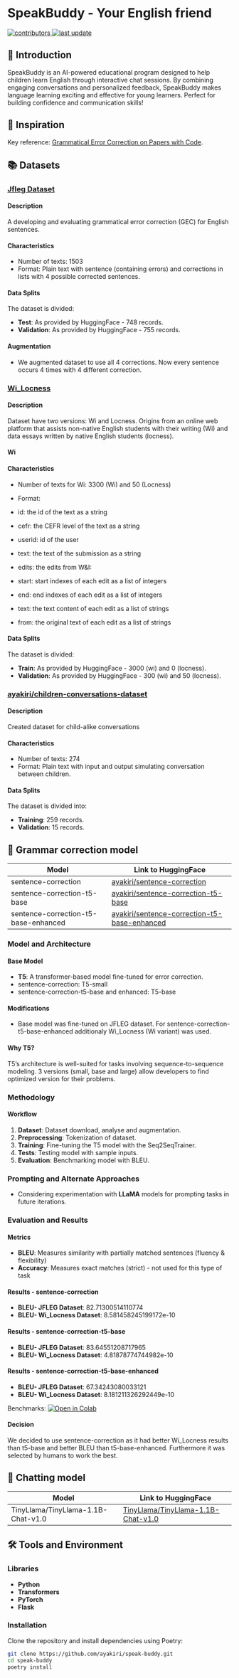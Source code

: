 # SpeakBuddy - Your English friend

<!-- Badges -->
<p>
  <a href="https://github.com/ayakiri/speak-buddy/graphs/contributors">
    <img src="https://img.shields.io/github/contributors/ayakiri/speak-buddy" alt="contributors" />
  </a>
  <a href="">
    <img src="https://img.shields.io/github/last-commit/ayakiri/speak-buddy" alt="last update" />
  </a>
</p>

## 👋 Introduction 
SpeakBuddy is an AI-powered educational program designed to help children learn English through interactive chat sessions. By combining engaging conversations and personalized feedback, SpeakBuddy makes language learning exciting and effective for young learners. Perfect for building confidence and communication skills!



## 🚀 Inspiration
Key reference: [Grammatical Error Correction on Papers with Code](https://paperswithcode.com/task/grammatical-error-correction/codeless).



## 📚 Datasets

### [Jfleg Dataset](https://paperswithcode.com/dataset/jfleg)
#### Description
A developing and evaluating grammatical error correction (GEC) for English sentences.
#### Characteristics
- Number of texts: 1503
- Format: Plain text with sentence (containing errors) and corrections in lists with 4 possible corrected sentences.
#### Data Splits
The dataset is divided:
- **Test**: As provided by HuggingFace - 748 records.
- **Validation**: As provided by HuggingFace - 755 records.
#### Augmentation
- We augmented dataset to use all 4 corrections. Now every sentence occurs 4 times with 4 different correction.


### [Wi_Locness](https://paperswithcode.com/dataset/locness-corpus)
#### Description
Dataset have two versions: Wi and Locness. Origins from an online web platform that assists non-native English students with their writing (Wi) and data essays written by native English students (locness).
#### Wi
#### Characteristics
- Number of texts for Wi: 3300 (Wi) and 50 (Locness)


- Format:
- id: the id of the text as a string
- cefr: the CEFR level of the text as a string
- userid: id of the user
- text: the text of the submission as a string
- edits: the edits from W&I:
- start: start indexes of each edit as a list of integers
- end: end indexes of each edit as a list of integers
- text: the text content of each edit as a list of strings
- from: the original text of each edit as a list of strings
#### Data Splits
The dataset is divided:
- **Train**: As provided by HuggingFace - 3000 (wi) and 0 (locness).
- **Validation**: As provided by HuggingFace - 300 (wi) and 50 (locness).


### [ayakiri/children-conversations-dataset](https://huggingface.co/datasets/ayakiri/children-conversations-dataset)
#### Description
Created dataset for child-alike conversations
#### Characteristics
- Number of texts: 274
- Format: Plain text with input and output simulating conversation between children.
#### Data Splits
The dataset is divided into:
- **Training**: 259 records.
- **Validation**: 15 records.



## 🔬 Grammar correction model 

| Model               | Link to HuggingFace                                                               |
|---------------------|-----------------------------------------------------------------------------------|
| sentence-correction | [ayakiri/sentence-correction](https://huggingface.co/ayakiri/sentence-correction) |
| sentence-correction-t5-base         | [ayakiri/sentence-correction-t5-base](https://huggingface.co/ayakiri/sentence-correction-t5-base)                                                   |
| sentence-correction-t5-base-enhanced         | [ayakiri/sentence-correction-t5-base-enhanced](https://huggingface.co/ayakiri/sentence-correction-t5-base-enhanced)                                                   |


### Model and Architecture
#### Base Model
- **T5**: A transformer-based model fine-tuned for error correction.
- sentence-correction: T5-small
- sentence-correction-t5-base and enhanced: T5-base

#### Modifications
- Base model was fine-tuned on JFLEG dataset. For sentence-correction-t5-base-enhanced additionaly Wi_Locness (Wi variant) was used.

#### Why T5?
T5’s architecture is well-suited for tasks involving sequence-to-sequence modeling. 3 versions (small, base and large) allow developers to find optimized version for their problems.



### Methodology
#### Workflow
1. **Dataset**: Dataset download, analyse and augmentation.
2. **Preprocessing**: Tokenization of dataset.
3. **Training**: Fine-tuning the T5 model with the Seq2SeqTrainer.
4. **Tests**: Testing model with sample inputs.
5. **Evaluation**: Benchmarking model with BLEU.

### Prompting and Alternate Approaches
- Considering experimentation with **LLaMA** models for prompting tasks in future iterations.

### Evaluation and Results
#### Metrics
- **BLEU**: Measures similarity with partially matched sentences (fluency & flexibility)
- **Accuracy**: Measures exact matches (strict) - not used for this type of task

#### Results - sentence-correction
- **BLEU- JFLEG Dataset**: 82.71300514110774
- **BLEU- Wi_Locness Dataset**: 8.581458245199172e-10

#### Results - sentence-correction-t5-base
- **BLEU- JFLEG Dataset**: 83.64551208717965
- **BLEU- Wi_Locness Dataset**: 4.81878774744982e-10

#### Results - sentence-correction-t5-base-enhanced
- **BLEU- JFLEG Dataset**: 67.34243080033121
- **BLEU- Wi_Locness Dataset**: 8.181211326292449e-10

Benchmarks: [![Open in Colab](https://colab.research.google.com/assets/colab-badge.svg)](https://colab.research.google.com/drive/1LCMj6cnyGvBX4i3st2u8T1OyGfoRZWA9?usp=sharing)

#### Decision
We decided to use sentence-correction as it had better Wi_Locness results than t5-base and better BLEU than t5-base-enhanced. Furthermore it was selected by humans to work the best. 


## 🧠 Chatting model

| Model                              | Link to HuggingFace                                                                             |
|------------------------------------|-------------------------------------------------------------------------------------------------|
| TinyLlama/TinyLlama-1.1B-Chat-v1.0 | [TinyLlama/TinyLlama-1.1B-Chat-v1.0](https://huggingface.co/TinyLlama/TinyLlama-1.1B-Chat-v1.0) |



## 🛠️ Tools and Environment
### Libraries
- **Python**
- **Transformers** 
- **PyTorch**
- **Flask**

### Installation
Clone the repository and install dependencies using Poetry:
```bash
git clone https://github.com/ayakiri/speak-buddy.git
cd speak-buddy
poetry install
```



